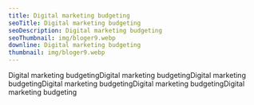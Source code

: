 ```yaml
---
title: Digital marketing budgeting
seoTitle: Digital marketing budgeting
seoDescription: Digital marketing budgeting
seoThumbnail: img/bloger9.webp
downline: Digital marketing budgeting
thumbnail: img/bloger9.webp
---
```

Digital marketing budgetingDigital marketing budgetingDigital marketing budgetingDigital marketing budgetingDigital marketing budgetingDigital marketing budgeting
